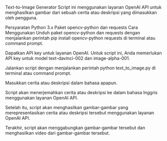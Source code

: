 Text-to-Image Generator
Script ini menggunakan layanan OpenAI API untuk menghasilkan gambar dari sebuah cerita atau deskripsi yang dimasukkan oleh pengguna.

Persyaratan
Python 3.x
Paket opencv-python dan requests
Cara Menggunakan
Unduh paket opencv-python dan requests dengan menjalankan perintah pip install opencv-python requests di terminal atau command prompt.

Dapatkan API key untuk layanan OpenAI. Untuk script ini, Anda memerlukan API key untuk model text-davinci-002 dan image-alpha-001.

Jalankan script dengan menjalankan perintah python text_to_image.py di terminal atau command prompt.

Masukkan cerita atau deskripsi dalam bahasa apapun.

Script akan menerjemahkan cerita atau deskripsi ke dalam bahasa Inggris menggunakan layanan OpenAI API.

Setelah itu, script akan menghasilkan gambar-gambar yang merepresentasikan cerita atau deskripsi tersebut menggunakan layanan OpenAI API.

Terakhir, script akan menggabungkan gambar-gambar tersebut dan menghasilkan video dari gambar-gambar tersebut.
